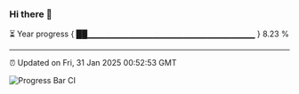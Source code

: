 ### Hi there 👋

⏳ Year progress { ██▁▁▁▁▁▁▁▁▁▁▁▁▁▁▁▁▁▁▁▁▁▁▁▁▁▁▁▁ } 8.23 %

---

⏰ Updated on Fri, 31 Jan 2025 00:52:53 GMT

![Progress Bar CI](https://github.com/code-lakshay/GitHub-Actions-Demo/workflows/Progress%20Bar%20CI/badge.svg)
